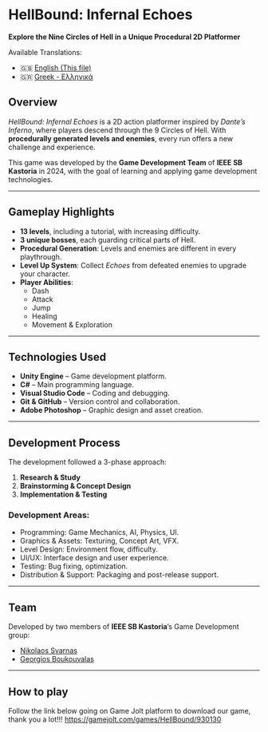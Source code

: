 # HellBound: Infernal Echoes   
**Explore the Nine Circles of Hell in a Unique Procedural 2D Platformer**

Available Translations:
- 🇬🇧 [English (This file)](README.md)
- 🇬🇷 [Greek - Ελληνικά](README_GR.md)

##  Overview

*HellBound: Infernal Echoes* is a 2D action platformer inspired by *Dante’s Inferno*, where players descend through the 9 Circles of Hell. With **procedurally generated levels and enemies**, every run offers a new challenge and experience.

This game was developed by the **Game Development Team** of **IEEE SB Kastoria** in 2024, with the goal of learning and applying game development technologies.

---

## Gameplay Highlights

- **13 levels**, including a tutorial, with increasing difficulty.
- **3 unique bosses**, each guarding critical parts of Hell.
- **Procedural Generation**: Levels and enemies are different in every playthrough.
- **Level Up System**: Collect *Echoes* from defeated enemies to upgrade your character.
- **Player Abilities**:
  - Dash
  - Attack
  - Jump
  - Healing
  - Movement & Exploration

---

## Technologies Used

- **Unity Engine** – Game development platform.
- **C#** – Main programming language.
- **Visual Studio Code** – Coding and debugging.
- **Git & GitHub** – Version control and collaboration.
- **Adobe Photoshop** – Graphic design and asset creation.

---

## Development Process

The development followed a 3-phase approach:

1. **Research & Study**
2. **Brainstorming & Concept Design**
3. **Implementation & Testing**

### Development Areas:

- Programming: Game Mechanics, AI, Physics, UI.
- Graphics & Assets: Texturing, Concept Art, VFX.
- Level Design: Environment flow, difficulty.
- UI/UX: Interface design and user experience.
- Testing: Bug fixing, optimization.
- Distribution & Support: Packaging and post-release support.

---

## Team

Developed by two members of **IEEE SB Kastoria**’s Game Development group:

- [Nikolaos Svarnas](https://github.com/Svarnik0)
- [Georgios Boukouvalas](https://github.com/georgeboukoubalas)

---

## How to play

Follow the link below going on Game Jolt platform to download our game, thank you a lot!!!
https://gamejolt.com/games/HellBound/930130

